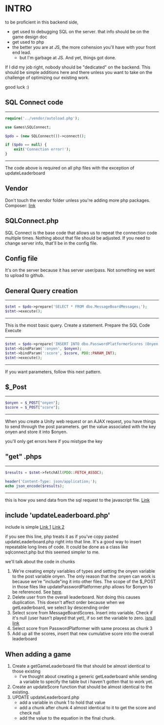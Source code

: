 # INTRO

to be proficient in this backend side,

* get used to debugging SQL on the server. that info should be on the game design doc
* get used to php
* the better you are at JS, the more cohension you'll have with your front end lead.
  * but I'm garbage at JS. And yet, things got done.

If I did my job right, nobody should be "dedicated" on the backend.
This should be simple additions here and there unless you want to take on the challenge of optimizing our existing work.

good luck :)

## SQL Connect code

------------------------------------

```php
require('../vendor/autoload.php');

use Games\SQLConnect;

$pdo = (new SQLConnect())->connect();

if ($pdo == null) {
    exit('Connection error!');
}
```

------------------------------------
The code above is required on all php files with the exception of updateLeaderboard

## Vendor

Don't touch the vendor folder unless you're adding more php packages.
Composer: [link](https://getcomposer.org/doc/01-basic-usage.md)

## SQLConnect.php

SQL Connect is the base code that allows us to repeat the connection code multiple times.
Nothing about that file should be adjusted. If you need to change server info, that'll be in the config file.

## Config file

It's on the server because it has server user/pass.
Not something we want to upload to github.

## General Query creation

------------------------------------

```php
$stmt = $pdo->prepare('SELECT * FROM dbo.MessageBoardMessages;');
$stmt->execute();
```

------------------------------------
This is the most basic query. Create a statement. Prepare the SQL Code
Execute

------------------------------------

```php
$stmt = $pdo->prepare('INSERT INTO dbo.PasswordPlatformerScores (Onyen, Score, TimesPlayed) VALUES (:onyen, :score, 1);');
$stmt->bindParam(':onyen', $onyen);
$stmt->bindParam(':score', $score, PDO::PARAM_INT);
$stmt->execute();
```

------------------------------------
If you want parameters, follow this next pattern.

## $_Post

------------------------------------

```php
$onyen = $_POST["onyen"];
$score = $_POST["score"];
```

------------------------------------
When you create a Unity web request or an AJAX request, you have things to send through the post parameters.
get the value associated with the key onyen and store it into $onyen.

you'll only get errors here if you mistype the key

## "get" .phps

------------------------------------

```php
$results = $stmt->fetchAll(PDO::FETCH_ASSOC);

header('Content-Type: json/application;');
echo json_encode($results);
```

------------------------------------

this is how you send data from the sql request to the javascript file.
[Link](https://www.php.net/manual/en/pdostatement.fetch.php)

## include 'updateLeaderboard.php'

include is simple
[Link 1](https://www.tutorialrepublic.com/php-tutorial/php-include-files.php)
[Link 2](https://www.php.net/manual/en/function.include.php)

if you see this line, php treats it as if you've copy pasted updateLeaderboard.php right into that line.
It's a good way to insert repeatable long lines of code.
It could be done as a class like sqlconnect.php but this seemed simpler to me.

we'll talk about the code in chunks

1. We're creating empty variables of types and setting the onyen variable to the post variable onyen. The only reason that the :onyen can work is because we're "include"ing it into other files. The scope of the $_POST in those files like updatePasswordPlatformer.php allows for $onyen to be referenced. See [here](https://docs.microsoft.com/en-us/sql/t-sql/language-elements/variables-transact-sql?view=sql-server-ver15).
2. Delete user from the overall leaderboard. Not doing this causes duplication. This doesn't affect order because when we getLeaderboard, we select by descending order
3. Select score from MessageBoardScores. Insert into variable. Check if it's null (user hasn't played that yet), if so set the variable to zero. [isnull link](https://stackoverflow.com/questions/27813871/isnull-returning-null)
4. Select score from PasswordPlatformer with same process as chunk 3
5. Add up all the scores, insert that new cumulative score into the overall leaderboard

## When adding a game

1. Create a getGameLeaderboard file that should be almost identical to those existing
    * I've thought about creating a generic getLeaderboard while sending a variable to specify the table but i haven't gotten that to work yet.
2. Create an updateScore function that should be almost identical to the existing.
3. UPDATE updateLeaderboard.php
    * add a variable in chunk 1 to hold that value
    * add a chunk after chunk 4 almost identical to it to get the score and check null
    * add the value to the equation in the final chunk.
